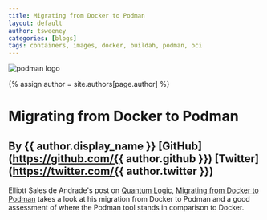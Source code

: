 ```yaml
---
title: Migrating from Docker to Podman 
layout: default
author: tsweeney 
categories: [blogs]
tags: containers, images, docker, buildah, podman, oci
---
```

![podman logo](https://podman.io/images/podman.svg)

{% assign author = site.authors[page.author] %}

# Migrating from Docker to Podman 
## By {{ author.display_name }} [GitHub](https://github.com/{{ author.github }}) [Twitter](https://twitter.com/{{ author.twitter }})

Elliott Sales de Andrade's post on [Quantum Logic](https://qulogic.gitlab.io/), [Migrating from Docker to Podman](https://qulogic.gitlab.io/posts/2019-10-20-migrating-to-podman/) takes a look at his migration from Docker to Podman and a good assessment of where the Podman tool stands in comparison to Docker.
